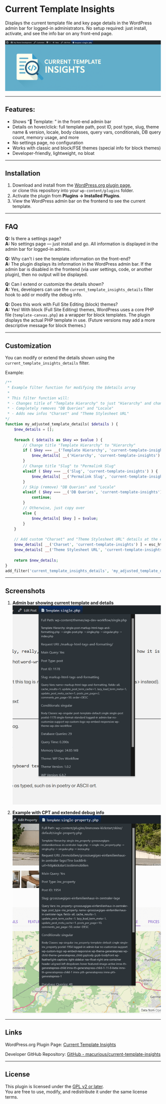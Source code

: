 # Current Template Insights

Displays the current template file and key page details in the WordPress admin bar for logged-in administrators.
No setup required: just install, activate, and see the info bar on any front-end page.

![Plugin Banner](assets/banner-1544x500.png)

---

## Features:
- Shows “📄 Template: <filename>” in the front-end admin bar
- Details on hover/click: full template path, post ID, post type, slug, theme name & version, locale, body classes, query vars, conditionals, DB query count, memory usage, and more
- No settings page, no configuration
- Works with classic and block/FSE themes (special info for block themes)
- Developer-friendly, lightweight, no bloat

---

## Installation

1. Download and install from the [WordPress.org plugin page](https://wordpress.org/plugins/current-template-insights/),  
   or clone this repository into your `wp-content/plugins` folder.
2. Activate the plugin from **Plugins → Installed Plugins**.
3. View the WordPress admin bar on the frontend to see the current template.

---

## FAQ

**Q:** Is there a settings page?  
**A:** No settings page — just install and go. All information is displayed in the admin bar for logged-in admins.


**Q:** Why can't i see the template information on the front-end?  
**A:** The plugin displays its information in the WordPress admin bar. If the admin bar is disabled in the frontend (via user settings, code, or another plugin), then no output will be displayed.

**Q:** Can I extend or customize the details shown?  
**A:** Yes, developers can use the `current_template_insights_details` filter hook to add or modify the debug info.

**Q:** Does this work with Full Site Editing (block) themes?  
**A:** Yes! With block (Full Site Editing) themes, WordPress uses a core PHP file (`template-canvas.php`) as a wrapper for block templates. The plugin displays the actual PHP template in use. (Future versions may add a more descriptive message for block themes.)

---

## Customization

You can modify or extend the details shown using the `current_template_insights_details` filter.

Example:

```php
/**
 * Example filter function for modifying the $details array 
 *
 * This filter function will: 
 * - Changes title of "Template Hierarchy" to just "Hierarchy" and changes title of "Slug" to "Permalink Slug"
 * - Completely removes "DB Queries" and "Locale"
 * - Adds new infos "Charset" and "Theme Stylesheet URL"
*/
function my_adjusted_template_details( $details ) {
    $new_details = [];

    foreach ( $details as $key => $value ) {
        // Change title "Template Hierarchy" to "Hierarchy"
        if ( $key === __('Template Hierarchy', 'current-template-insights') ) {
            $new_details[ __('Hierarchy', 'current-template-insights') ] = $value;
        }
        // Change title "Slug" to "Permalink Slug"
        elseif ( $key === __('Slug', 'current-template-insights') ) {
            $new_details[ __('Permalink Slug', 'current-template-insights') ] = $value;
        }
        // Skip (remove) "DB Queries" and "Locale"
        elseif ( $key === __('DB Queries', 'current-template-insights') || $key === __('Locale', 'current-template-insights') ) {
            continue;
        }
        // Otherwise, just copy over
        else {
            $new_details[ $key ] = $value;
        }
    }

    // Add custom "Charset" and "Theme Stylesheet URL" details at the end
    $new_details[ __('Charset', 'current-template-insights') ] = esc_html( get_bloginfo('charset') );
    $new_details[ __('Theme Stylesheet URL', 'current-template-insights') ] = esc_html( get_bloginfo('stylesheet_url') );

    return $new_details;
}
add_filter('current_template_insights_details', 'my_adjusted_template_details'); 
```

---

## Screenshots

1. **Admin bar showing current template and details**  
   ![Screenshot 1](assets/screenshot-1.png)

2. **Example with CPT and extended debug info**  
   ![Screenshot 2](assets/screenshot-2.png)
   
---

## Links

WordPress.org Plugin Page: [Current Template Insights](https://wordpress.org/plugins/current-template-insights/)  

Developer GitHub Repository: [GitHub - macurious/current-template-insights](https://github.com/macurious/current-template-insights)  

--- 

## License

This plugin is licensed under the [GPL v2 or later](https://www.gnu.org/licenses/old-licenses/gpl-2.0.html).  
You are free to use, modify, and redistribute it under the same license terms.